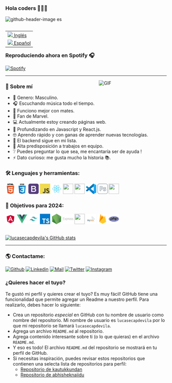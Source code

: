 ### Hola coders 👋👨‍💻

![github-header-image es](https://github.com/lucasecapdevila/lucasecapdevila/assets/93661757/5a223307-b8e1-483f-be23-34c27ba5d57f)

<table align="right">
 <tr><td><a href="README.md"><img src="https://github.com/lucasecapdevila/lucasecapdevila/assets/93661757/f00abf92-31d9-490f-bf37-3b7f2c4a55c1" height="13"> Inglés</a></td></tr>
 <tr><td><a href="README_es.md"><img src="https://github.com/lucasecapdevila/lucasecapdevila/assets/93661757/64da7740-c5ef-4765-a0c1-d411966ce4ef)" height="13"> Español</a></td></tr>
</table>


### Reproduciendo ahora en Spotify 🎧

[![Spotify](https://spotify-now-playing-lucasecapdevilas-projects.vercel.app/api/spotify/?border_color=ffffff)](https://open.spotify.com/user/11145770657?si=9b11ce2603d74da1)

<hr>

<!-- Hobbies/about/pronouns/fun fact and a GIF -->
<img width="42%" alt="GIF" align="right" src="https://github.com/lucasecapdevila/lucasecapdevila/assets/93661757/5bd93307-5115-4ba5-a20d-62deeac22590">



### 💬 Sobre mí 
- 👦 Genero: Masculino.
- 🎧 Escuchando música todo el tiempo.
- 🧉 Funciono mejor con mates.
- 🦸 Fan de Marvel.
- 💻 Actualmente estoy creando páginas web.
- 🌱 Profundizando en Javascript y React.js.
- 🤓 Aprendo rápido y con ganas de aprender nuevas tecnologías.
- 🧐 El backend sigue en mi lista.
- 🤝 Alta predisposición a trabajos en equipo.
- ❔ Puedes preguntar lo que sea, me encantaría ser de ayuda !
- ⚡ Dato curioso: me gusta mucho la historia 📚.

### 🛠️ Lenguajes y herramientas:

<div>
 <img height="32" width="32" src="https://raw.githubusercontent.com/github/explore/80688e429a7d4ef2fca1e82350fe8e3517d3494d/topics/html/html.png" />
 <img height="32" width="32" src="https://raw.githubusercontent.com/github/explore/80688e429a7d4ef2fca1e82350fe8e3517d3494d/topics/css/css.png" />
 <img height="32" width="32" src="https://raw.githubusercontent.com/github/explore/80688e429a7d4ef2fca1e82350fe8e3517d3494d/topics/bootstrap/bootstrap.png" />
 <img height="32" width="32" src="https://raw.githubusercontent.com/github/explore/80688e429a7d4ef2fca1e82350fe8e3517d3494d/topics/javascript/javascript.png" />
 <img height="32" width="32" src="https://raw.githubusercontent.com/github/explore/80688e429a7d4ef2fca1e82350fe8e3517d3494d/topics/react/react.png" />
 <img height="32" width="32" src="https://victorroblesweb.es/wp-content/uploads/2018/04/git.png" />
 <img height="32" width="32" src="https://avatars.slack-edge.com/2020-11-25/1527503386626_319578f21381f9641cd8_512.png" />
 <img height="32" width="32" src="https://raw.githubusercontent.com/devicons/devicon/1119b9f84c0290e0f0b38982099a2bd027a48bf1/icons/vscode/vscode-original.svg" />
 <img height="32" width="32" src="https://raw.githubusercontent.com/devicons/devicon/1119b9f84c0290e0f0b38982099a2bd027a48bf1/icons/photoshop/photoshop-line.svg" />
 <img height="32" width="32" src="https://play-lh.googleusercontent.com/efwNlvQ3pch_-hZ9xeHf6YF-f_rHzQQo21IVevPLOxpzSVfxuVKom2_7C6axFbC-3rU" />
</div>


### 🌱 Objetivos para 2024:
<div>
 <img height="32" width="32" src="https://raw.githubusercontent.com/github/explore/80688e429a7d4ef2fca1e82350fe8e3517d3494d/topics/angular/angular.png" />
 <img height="32" width="32" src="https://raw.githubusercontent.com/github/explore/80688e429a7d4ef2fca1e82350fe8e3517d3494d/topics/vue/vue.png" />
 <img height="32" width="32" src="https://raw.githubusercontent.com/github/explore/80688e429a7d4ef2fca1e82350fe8e3517d3494d/topics/tailwind/tailwind.png" />
 <img height="32" width="32" src="https://raw.githubusercontent.com/github/explore/80688e429a7d4ef2fca1e82350fe8e3517d3494d/topics/typescript/typescript.png" />
 <img height="32" width="32" src="https://raw.githubusercontent.com/github/explore/80688e429a7d4ef2fca1e82350fe8e3517d3494d/topics/nodejs/nodejs.png" />
 <img height="32" width="32" src="https://raw.githubusercontent.com/github/explore/80688e429a7d4ef2fca1e82350fe8e3517d3494d/topics/express/express.png" />
 <img height="32" width="32" src="https://avatars.githubusercontent.com/u/45120?s=200&v=4" />
 <img height="32" width="32" src="https://raw.githubusercontent.com/github/explore/80688e429a7d4ef2fca1e82350fe8e3517d3494d/topics/mysql/mysql.png" />
 <img height="32" width="32" src="https://raw.githubusercontent.com/github/explore/80688e429a7d4ef2fca1e82350fe8e3517d3494d/topics/firebase/firebase.png" />
 <img height="32" width="32" src="https://raw.githubusercontent.com/github/explore/ccc16358ac4530c6a69b1b80c7223cd2744dea83/topics/php/php.png" />
</div>
<br>

[![lucasecapdevila's GitHub stats](https://github-readme-stats-lucasecapdevilas-projects.vercel.app/api?username=lucasecapdevila&hide=stars,contribs&show=prs_merged,prs_merged_percentage&show_icons=true&theme=vue-dark)](https://github.com/anuraghazra/github-readme-stats)
<hr>

### 🌎 Contactame:
[![Github](https://img.shields.io/badge/GitHub-181717?style=flat-square&logo=github&logoColor=white&color=black)](https://github.com/lucasecapdevila)
[![Linkedin](https://img.shields.io/badge/Linkedin-0a66c2?style=flat-square&logo=linkedin&logoColor=white&color=0A66C2)](https://www.linkedin.com/in/lucasecapdevila/)
[![Mail](https://img.shields.io/badge/Gmail-ea4335?style=flat-square&logo=gmail&logoColor=white)](mailto:lcapdevila60@gmail.com)
[![Twitter](https://img.shields.io/badge/Twitter-000000?style=flat-square&logo=x&logoColor=white)](https://twitter.com/lucasecapdevila)
[![Instagram](https://img.shields.io/badge/Instagram-e4405f?style=flat-square&logo=instagram&logoColor=white)](https://www.instagram.com/lucasecapdevila/)


### ¿Quieres hacer el tuyo?
Te gustó mi perfil y quieres crear el tuyo? Es muy fácil! GitHub tiene una funcionalidad que permite agregar un Readme a nuestro perfil. Para realizarlo, debes hacer lo siguiente:
- Crea un repositorio *especial* en GitHub con tu nombre de usuario como nombre del repositorio. Mi nombre de usuario es `lucasecapdevila` por lo que mi repositorio se llamará `lucasecapdevila`.
- Agrega un archivo `README.md` al repositorio.
- Agrega contenido interesante sobre ti (o lo que quieras) en el archivo `README.md`.
- Y eso es todo! El archivo `README.md` del repositorio se mostrará en tu perfil de GitHub.
- Si necesitas inspiración, puedes revisar estos repositorios que contienen una selecta lista de repositorios para perfil:
  - [Repositorio de kautukkundan](https://github.com/kautukkundan/Awesome-Profile-README-templates)
  - [Repositorio de abhisheknaiidu](https://github.com/abhisheknaiidu/awesome-github-profile-readme)

